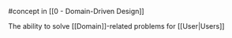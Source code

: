 #concept in [[0 - Domain-Driven Design]] 

The ability to solve [[Domain]]-related problems for [[User|Users]]
